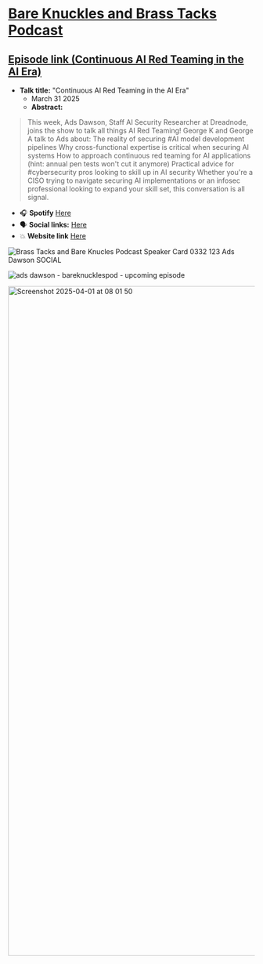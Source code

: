 # [Bare Knuckles and Brass Tacks Podcast](https://www.bareknucklespod.com/)
## [Episode link (Continuous AI Red Teaming in the AI Era)](https://open.spotify.com/episode/1vOzi9p4YB2eMMwuUbW1dm?si=f0GhWnO0SRWZvEfoQPjxKg)

- **Talk title:** "Continuous AI Red Teaming in the AI Era"
  - March 31 2025
  - **Abstract:**

 > This week, Ads Dawson, Staff AI Security Researcher at Dreadnode, joins the show to talk all things AI Red Teaming!
George K and George A talk to Ads about:
> The reality of securing #AI model development pipelines
Why cross-functional expertise is critical when securing AI systems
How to approach continuous red teaming for AI applications (hint: annual pen tests won't cut it anymore)
Practical advice for #cybersecurity pros looking to skill up in AI security
Whether you're a CISO trying to navigate securing AI implementations or an infosec professional looking to expand your skill set, this conversation is all signal.
    
- 🎧 **Spotify** [Here](https://open.spotify.com/episode/1vOzi9p4YB2eMMwuUbW1dm?si=ba955ed3c1274b8c)
- 🗣️ **Social links:** [Here](https://www.linkedin.com/posts/bare-knuckles-brass-tacks_ai-redteaming-ai-activity-7312458690668683264-HTxU?utm_source=share&utm_medium=member_desktop&rcm=ACoAAA1p028B5AHnJgHCbLKDdcDTNnvyDWkUwzE)
- 💥 **Website link** [Here](https://www.bareknucklespod.com/pages3)

![Brass Tacks and Bare Knucles Podcast Speaker Card 0332 123 Ads Dawson SOCIAL](https://github.com/user-attachments/assets/bbd49037-93f1-4f6c-aa18-fb2d173472cd)

![ads dawson - bareknucklespod - upcoming episode](https://github.com/user-attachments/assets/5dd7c1e9-4d3e-4070-bb52-4c15a7834c8c)

<img width="1366" alt="Screenshot 2025-04-01 at 08 01 50" src="https://github.com/user-attachments/assets/a9334d6e-183c-48ae-a1e3-5eb027a7effe" />
